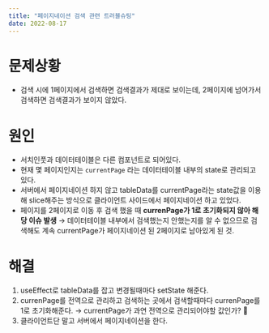 ```yaml
---
title: "페이지네이션 검색 관련 트러블슈팅"
date: 2022-08-17
---
```


# 문제상황

- 검색 시에 1페이지에서 검색하면 검색결과가 제대로 보이는데, 2페이지에 넘어가서 검색하면 검색결과가 보이지 않았다.

# 원인

- 서치인풋과 데이터테이블은 다른 컴포넌트로 되어있다.
- 현재 몇 페이지인지는 `currentPage` 라는 데이터테이블 내부의 state로 관리되고 있다.
- 서버에서 페이지네이션 하지 않고 tableData를 currentPage라는 state값을 이용해 slice해주는 방식으로 클라이언트 사이드에서 페이지네이션 하고 있었다.
- 페이지를 2페이지로 이동 후 검색 했을 때 **currenPage가 1로 초기화되지 않아 해당 이슈 발생**
  → 데이터테이블 내부에서 검색했는지 안했는지를 알 수 없으므로 검색해도 계속 currentPage가 페이지네이션 된 2페이지로 남아있게 된 것.

# 해결

1. useEffect로 tableData를 잡고 변경될때마다 setState 해준다.
2. currenPage를 전역으로 관리하고 검색하는 곳에서 검색할때마다 currenPage를 1로 초기화해준다.
   → currentPage가 과연 전역으로 관리되어야할 값인가? 🤔
3. 클라이언트단 말고 서버에서 페이지네이션을 한다.
